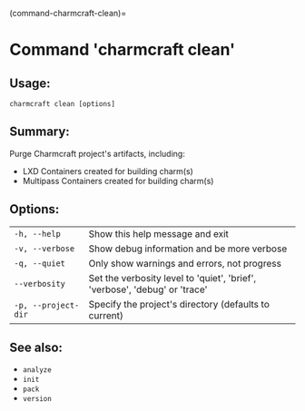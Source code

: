 (command-charmcraft-clean)=
# Command 'charmcraft clean'

## Usage:
```text
charmcraft clean [options]
```

## Summary:

Purge Charmcraft project's artifacts, including:

- LXD Containers created for building charm(s) 
- Multipass Containers created for building charm(s)

## Options:
| | |
|-|-|
| `-h, --help` | Show this help message and exit |
| `-v, --verbose` | Show debug information and be more verbose |
| `-q, --quiet` | Only show warnings and errors, not progress |
| `--verbosity` | Set the verbosity level to 'quiet', 'brief', 'verbose', 'debug' or 'trace' |
| `-p, --project-dir` | Specify the project's directory (defaults to current) |

## See also:
- `analyze`
- `init`
- `pack`
- `version`